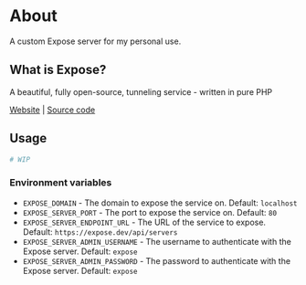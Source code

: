 # About

A custom Expose server for my personal use.

## What is Expose?

A beautiful, fully open-source, tunneling service - written in pure PHP

[Website](https://expose.dev/) | [Source code](https://github.com/beyondcode/expose)

## Usage

```bash
# WIP
```

### Environment variables

- `EXPOSE_DOMAIN` - The domain to expose the service on. Default: `localhost`
- `EXPOSE_SERVER_PORT` - The port to expose the service on. Default: `80`
- `EXPOSE_SERVER_ENDPOINT_URL` - The URL of the service to expose. Default: `https://expose.dev/api/servers`
- `EXPOSE_SERVER_ADMIN_USERNAME` - The username to authenticate with the Expose server. Default: `expose`
- `EXPOSE_SERVER_ADMIN_PASSWORD` - The password to authenticate with the Expose server. Default: `expose`
